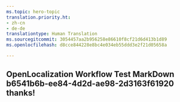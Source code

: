 ```yaml
---
ms.topic: hero-topic
translation.priority.ht:
- zh-cn
- de-de
translationtype: Human Translation
ms.sourcegitcommit: 3054457aa2b956258e86610f8cf21d6d413b1d89
ms.openlocfilehash: d8cce844228e8bc4e034eb55ddd3e2f21d05658a

---
```

## OpenLocalization Workflow Test MarkDown b6541b6b-ee84-4d2d-ae98-2d3163f61920 thanks!



<!--HONumber=Jul16_HO2-->


